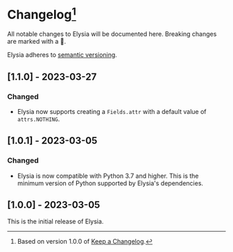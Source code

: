 # Changelog[^1]

All notable changes to Elysia will be documented here. Breaking changes are marked with a 🚩.

Elysia adheres to [semantic versioning](https://semver.org).

## <a name="1-1-0">[1.1.0] - 2023-03-27</a>

### Changed

- Elysia now supports creating a `Fields.attr` with a default value of `attrs.NOTHING`.

## <a name="1-0-1">[1.0.1] - 2023-03-05</a>

### Changed

- Elysia is now compatible with Python 3.7 and higher. This is the minimum version of Python supported by Elysia's
  dependencies.

## <a name="1-0-0">[1.0.0] - 2023-03-05</a>

This is the initial release of Elysia.

[^1]: Based on version 1.0.0 of [Keep a Changelog](https://keepachangelog.com/en/1.0.0/).

